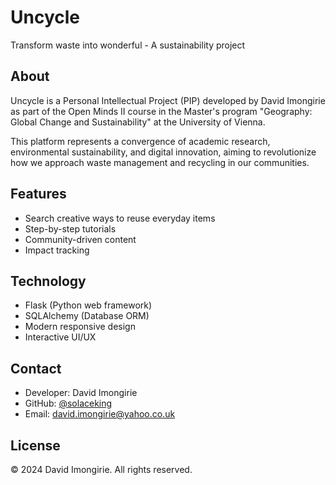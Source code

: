 # Uncycle

Transform waste into wonderful - A sustainability project

## About
Uncycle is a Personal Intellectual Project (PIP) developed by David Imongirie as part of the Open Minds II course in the Master's program "Geography: Global Change and Sustainability" at the University of Vienna.

This platform represents a convergence of academic research, environmental sustainability, and digital innovation, aiming to revolutionize how we approach waste management and recycling in our communities.

## Features
- Search creative ways to reuse everyday items
- Step-by-step tutorials
- Community-driven content
- Impact tracking

## Technology
- Flask (Python web framework)
- SQLAlchemy (Database ORM)
- Modern responsive design
- Interactive UI/UX

## Contact
- Developer: David Imongirie
- GitHub: [@solaceking](https://github.com/solaceking)
- Email: david.imongirie@yahoo.co.uk

## License
© 2024 David Imongirie. All rights reserved. 